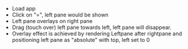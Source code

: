 * Load app
* Click on "=", left pane would be shown
* Left pane overlays on right pane
* Drag (touch over) left pane towards left, left pane will disappear.
* Overlay effect is achieved by rendering Leftpane after rightpane and positioning left pane as "absolute" with top, left set to 0

